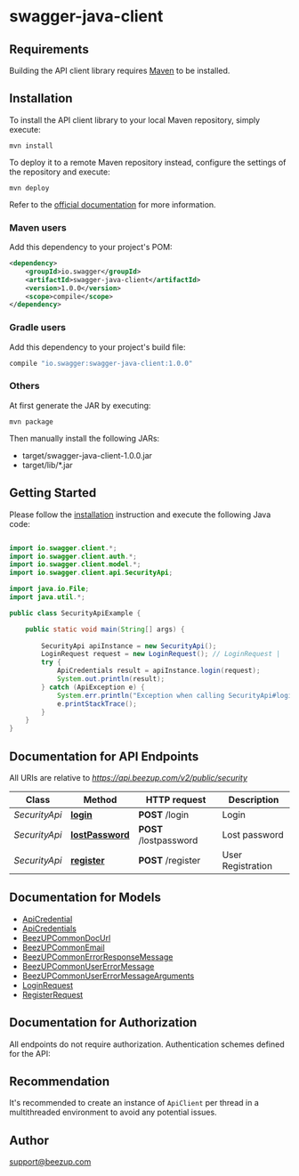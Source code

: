 # swagger-java-client

## Requirements

Building the API client library requires [Maven](https://maven.apache.org/) to be installed.

## Installation

To install the API client library to your local Maven repository, simply execute:

```shell
mvn install
```

To deploy it to a remote Maven repository instead, configure the settings of the repository and execute:

```shell
mvn deploy
```

Refer to the [official documentation](https://maven.apache.org/plugins/maven-deploy-plugin/usage.html) for more information.

### Maven users

Add this dependency to your project's POM:

```xml
<dependency>
    <groupId>io.swagger</groupId>
    <artifactId>swagger-java-client</artifactId>
    <version>1.0.0</version>
    <scope>compile</scope>
</dependency>
```

### Gradle users

Add this dependency to your project's build file:

```groovy
compile "io.swagger:swagger-java-client:1.0.0"
```

### Others

At first generate the JAR by executing:

    mvn package

Then manually install the following JARs:

* target/swagger-java-client-1.0.0.jar
* target/lib/*.jar

## Getting Started

Please follow the [installation](#installation) instruction and execute the following Java code:

```java

import io.swagger.client.*;
import io.swagger.client.auth.*;
import io.swagger.client.model.*;
import io.swagger.client.api.SecurityApi;

import java.io.File;
import java.util.*;

public class SecurityApiExample {

    public static void main(String[] args) {
        
        SecurityApi apiInstance = new SecurityApi();
        LoginRequest request = new LoginRequest(); // LoginRequest | 
        try {
            ApiCredentials result = apiInstance.login(request);
            System.out.println(result);
        } catch (ApiException e) {
            System.err.println("Exception when calling SecurityApi#login");
            e.printStackTrace();
        }
    }
}

```

## Documentation for API Endpoints

All URIs are relative to *https://api.beezup.com/v2/public/security*

Class | Method | HTTP request | Description
------------ | ------------- | ------------- | -------------
*SecurityApi* | [**login**](docs/SecurityApi.md#login) | **POST** /login | Login
*SecurityApi* | [**lostPassword**](docs/SecurityApi.md#lostPassword) | **POST** /lostpassword | Lost password
*SecurityApi* | [**register**](docs/SecurityApi.md#register) | **POST** /register | User Registration


## Documentation for Models

 - [ApiCredential](docs/ApiCredential.md)
 - [ApiCredentials](docs/ApiCredentials.md)
 - [BeezUPCommonDocUrl](docs/BeezUPCommonDocUrl.md)
 - [BeezUPCommonEmail](docs/BeezUPCommonEmail.md)
 - [BeezUPCommonErrorResponseMessage](docs/BeezUPCommonErrorResponseMessage.md)
 - [BeezUPCommonUserErrorMessage](docs/BeezUPCommonUserErrorMessage.md)
 - [BeezUPCommonUserErrorMessageArguments](docs/BeezUPCommonUserErrorMessageArguments.md)
 - [LoginRequest](docs/LoginRequest.md)
 - [RegisterRequest](docs/RegisterRequest.md)


## Documentation for Authorization

All endpoints do not require authorization.
Authentication schemes defined for the API:

## Recommendation

It's recommended to create an instance of `ApiClient` per thread in a multithreaded environment to avoid any potential issues.

## Author

support@beezup.com

